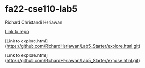 # fa22-cse110-lab5

Richard Christandi Heriawan 

[Link to repo](https://github.com/RichardHeriawan/continuous-integration.git)

[Link to explore.html] (https://github.com/RichardHeriawan/Lab5_Starter/explore.html.git)

[Link to explore.html] (https://github.com/RichardHeriawan/Lab5_Starter/expose.html.git)

